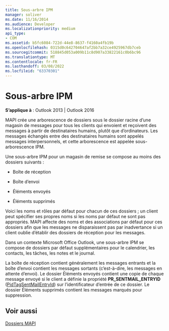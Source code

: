 ```yaml
---
title: Sous-arbre IPM
manager: soliver
ms.date: 11/16/2014
ms.audience: Developer
ms.localizationpriority: medium
api_type:
- COM
ms.assetid: b5fc6084-722d-44e8-8637-f4160a4fb19b
ms.openlocfilehash: 0315d0c642704647af2bb7a32ce4925967db7ceb
ms.sourcegitcommit: 518845d053a009b11c8d907a33822161c0b6bc96
ms.translationtype: MT
ms.contentlocale: fr-FR
ms.lasthandoff: 03/08/2022
ms.locfileid: "63370301"
---
```

# <a name="ipm-subtree"></a>Sous-arbre IPM

  
  
**S’applique à** : Outlook 2013 | Outlook 2016 
  
MAPI crée une arborescence de dossiers sous le dossier racine d’une magasin de messages pour tous les clients qui envoient et reçoivent des messages à partir de destinataires humains, plutôt que d’ordinateurs. Les messages échangés entre des destinataires humains sont appelés messages interpersonnels, et cette arborescence est appelée sous-arborescence IPM. 
  
Une sous-arbre IPM pour un magasin de remise se compose au moins des dossiers suivants :
  
- Boîte de réception
    
- Boîte d’envoi
    
- Éléments envoyés
    
- Éléments supprimés
    
Voici les noms et rôles par défaut pour chacun de ces dossiers ; un client peut spécifier ses propres noms si les noms par défaut ne sont pas appropriés. MAPI affecte des noms et des associations par défaut pour ces dossiers afin que les messages ne disparaissent pas par inadvertance si un client oublie d’établir des dossiers de réception pour les messages. 
  
Dans un contexte Microsoft Office Outlook, une sous-arbre IPM se compose de dossiers par défaut supplémentaires pour le calendrier, les contacts, les tâches, les notes et le journal.
  
La boîte de réception contient généralement les messages entrants et la boîte d’envoi contient les messages sortants (c’est-à-dire, les messages en attente d’envoi). Le dossier Éléments envoyés contient une copie de chaque message envoyé si le client a définie la propriété **PR_SENTMAIL_ENTRYID** ([PidTagSentMailEntryId](pidtagsentmailentryid-canonical-property.md)) sur l’identificateur d’entrée de ce dossier. Le dossier Éléments supprimés contient les messages marqués pour suppression. 
  
## <a name="see-also"></a>Voir aussi



[Dossiers MAPI](mapi-folders.md)

